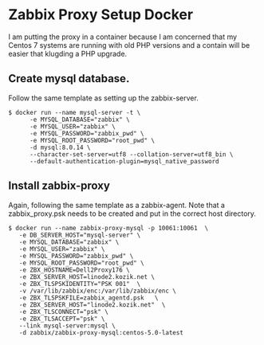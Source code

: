 # Zabbix Proxy Setup Docker
I am putting the proxy in a container because I am concerned that my Centos 7 systems are running with old PHP versions and a contain will be easier that klugding a PHP upgrade.

## Create mysql database.  
Follow the same template as setting up the zabbix-server.  
```
$ docker run --name mysql-server -t \
      -e MYSQL_DATABASE="zabbix" \
      -e MYSQL_USER="zabbix" \
      -e MYSQL_PASSWORD="zabbix_pwd" \
      -e MYSQL_ROOT_PASSWORD="root_pwd" \
      -d mysql:8.0.14 \
      --character-set-server=utf8 --collation-server=utf8_bin \
      --default-authentication-plugin=mysql_native_password
```
## Install zabbix-proxy
Again, following the same template as a zabbix-agent. Note that a zabbix_proxy.psk needs to be created and put in the correct host directory.
```
$ docker run --name zabbix-proxy-mysql -p 10061:10061  \
   -e DB_SERVER_HOST="mysql-server" \
   -e MYSQL_DATABASE="zabbix" \
   -e MYSQL_USER="zabbix" \
   -e MYSQL_PASSWORD="zabbix_pwd" \
   -e MYSQL_ROOT_PASSWORD="root_pwd" \
   -e ZBX_HOSTNAME=Dell2Proxy176 \
   -e ZBX_SERVER_HOST=linode2.kozik.net \
   -e ZBX_TLSPSKIDENTITY="PSK 001"  \
   -v /var/lib/zabbix/enc:/var/lib/zabbix/enc \
   -e ZBX_TLSPSKFILE=zabbix_agentd.psk   \
   -e ZBX_SERVER_HOST="linode2.kozik.net"  \
   -e ZBX_TLSCONNECT="psk" \
   -e ZBX_TLSACCEPT="psk" \
   --link mysql-server:mysql \
   -d zabbix/zabbix-proxy-mysql:centos-5.0-latest
```


